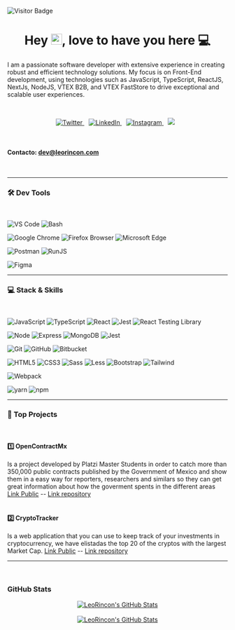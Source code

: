 <!-- ![GitHub Header LeoRincon](https://raw.githubusercontent.com/LeoRincon/LeoRincon/main/assets/leonardo.jpg) -->

![Visitor Badge](https://visitor-badge.laobi.icu/badge?page_id=LeoRincon.LeoRincon)

<h1 align="center">Hey
<img src="https://raw.githubusercontent.com/jcmexdev/jcmexdev/main/assets/hi.gif" width="25">, love to have you here 💻</h1>
<p>I am a passionate software developer with extensive experience in creating robust and efficient technology solutions. My focus is on Front-End development, using technologies such as JavaScript, TypeScript, ReactJS, NextJs, NodeJS, VTEX B2B, and VTEX FastStore to drive exceptional and scalable user experiences.
</p>
<br/>
<p align="center"  >
  <a href="https://twitter.com/LeoBotache7" target="_blank" style="margin-right:10px">
    <img src="https://img.shields.io/badge/twitter-%231DA1F2.svg?&style=for-the-badge&logo=twitter&logoColor=white&color=071A2C" alt="Twitter"/>
  </a>
  <a href="https://www.linkedin.com/in/leo-rincon/" target="_blank"
  style="margin-right:10px">
    <img src="https://img.shields.io/badge/linkedin-%230077B5.svg?&style=for-the-badge&logo=linkedin&logoColor=white&color=071A2C" alt="LinkedIn"/>
  </a>
  <a href="https://www.instagram.com/leobotache7/" target="_blank"
  style="margin-right:10px">
    <img src="https://img.shields.io/badge/instagram-%23E4405F.svg?&style=for-the-badge&logo=instagram&logoColor=white&color=071A2C" alt="Instagram"/>
  </a>
  <a href="https://platzi.com/@jleobotache/" style="margin-right:10px"><img src="https://img.shields.io/badge/Platzi-98CA3F.svg?&style=for-the-badge&logo=platzi&logoColor=white" />
  </a>
</p>
<br/>
<h4><strong>Contacto:</strong> <a href="mailto:dev@leorincon.com">dev@leorincon.com</a></h4>
<br/>

---

<h3>🛠 Dev Tools</h3>
<br/>

![VS Code](https://img.shields.io/badge/IDE-VSCode-292e33?style=flat-square&logo=Visual-studio-code&logoColor=fff)
![Bash](https://img.shields.io/badge/_-Bash-292e33?style=flat-square&logo=gnu-bash&logoColor=fff)

![Google Chrome](https://img.shields.io/badge/_-GoogleChrome-292e33?style=flat-square&logo=Google-Chrome&logoColor=fff)
![Firefox Browser](https://img.shields.io/badge/_-Firefox-292e33?style=flat-square&logo=firefox-browser&logoColor=fff)
![Microsoft Edge](https://img.shields.io/badge/_-MicrosoftEdge-292e33?style=flat-square&logo=microsoftedge&logoColor=fff)

![Postman](https://img.shields.io/badge/_-Postman-292e33?style=flat-square&logo=postman&logoColor=fff)
![RunJS](https://img.shields.io/badge/_-RunJS-292e33?style=flat-square&logo=javascript&logoColor=fff)

![Figma](https://img.shields.io/badge/_-Figma-292e33?style=flat-square&logo=figma&logoColor=fff)

---

<h3>💻 Stack & Skills</h3>
<br/>

![JavaScript](https://img.shields.io/badge/_-JavaScript-292e33?style=flat-square&logo=javascript&logoColor=fff)
![TypeScript](https://img.shields.io/badge/_-TypeScript-292e33?style=flat-square&logo=typescript&logoColor=fff)
![React](https://img.shields.io/badge/_-ReactJS-292e33?style=flat-square&logo=React&logoColor=fff)
![Jest](https://img.shields.io/badge/_-Jest-292e33?style=flat-square&logo=Jest&logoColor=fff)
![React Testing Library](https://img.shields.io/badge/_-React_Testing_Library-292e33?style=flat-square&logo=testing-library&logoColor=fff)

![Node](https://img.shields.io/badge/_-Nodejs-292e33?style=flat-square&logo=Node.js&logoColor=fff)
![Express](https://img.shields.io/badge/_-Express-292e33?style=flat-square&logo=Express&logoColor=fff)
![MongoDB](https://img.shields.io/badge/_-MongoDB-292e33?style=flat-square&logo=MongoDB&logoColor=fff)
![Jest](https://img.shields.io/badge/_-Jest-292e33?style=flat-square&logo=Jest&logoColor=fff)

![Git](https://img.shields.io/badge/_-Git-292e33?style=flat-square&logo=git&logoColor=fff)
![GitHub](https://img.shields.io/badge/_-GitHub-292e33?style=flat-square&logo=github)
![Bitbucket](https://img.shields.io/badge/_-Bitbucket-292e33?style=flat-square&logo=bitbucket)

![HTML5](https://img.shields.io/badge/_-HTML5-292e33?style=flat-square&logo=html5&logoColor=white)
![CSS3](https://img.shields.io/badge/_-CSS3-292e33?style=flat-square&logo=css3)
![Sass](https://img.shields.io/badge/_-Sass-292e33?style=flat-square&logo=sass&logoColor=white)
![Less](https://img.shields.io/badge/_-Less-292e33?style=flat-square&logo=less&logoColor=white)
![Bootstrap](https://img.shields.io/badge/_-Bootstrap-292e33?style=flat-square&logo=bootstrap)
![Tailwind](https://img.shields.io/badge/_-Tailwind-292e33?style=flat-square&logo=tailwind-css)

![Webpack](https://img.shields.io/badge/_-Webpack-292e33?style=flat-square&logo=webpack&logoColor=fff)

![yarn](https://img.shields.io/badge/_-yarn-292e33?style=flat-square&logo=yarn&logoColor=fff)
![npm](https://img.shields.io/badge/_-npm-292e33?style=flat-square&logo=npm&logoColor=fff)

---

<h3>📌 Top Projects </h3>
<br />
<h4>1️⃣ OpenContractMx</h4>
Is a project developed by Platzi Master Students in order to catch more than 350,000 public contracts published by the Government of Mexico and show them in a easy way for reporters, researchers and similars so they can get great information about how the goverment spents in the different areas <a href='https://opencontractmx.netlify.app/'>Link Public</a> --
<a href='https://github.com/OpenContractMX/Frontend'>Link repository</a>
<br /><br />
<h4>2️⃣ CryptoTracker</h4>
Is a web application that you can use to keep track of your investments in cryptocurrency, we have elistadas the top 20 of the cryptos with the largest Market Cap. <a href='https://cryptotracker-master.netlify.app/'>Link Public</a> --
<a href='https://github.com/CryptoTracker-Platzi-Master/Frontend'>Link repository</a>

---

<br/>
<h3>GitHub Stats</h3>
<div align="center">
<a href="https://github.com/LeoRincon">
  <img align="center" src="https://github-readme-stats.vercel.app/api/top-langs/?username=LeoRincon&theme=dracula&count_private=true&hide=css,blade" alt="LeoRincon's GitHub Stats" />
</a>
<br/>
<br/>
<a href="https://github.com/LeoRincon">
  <img align="center" src="https://github-readme-stats.vercel.app/api?username=LeoRincon&count_private=true&show_icons=true&line_height=27&theme=dracula" alt="LeoRincon's GitHub Stats"/>
</a>
</div>
